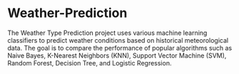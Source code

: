 # Weather-Prediction
The Weather Type Prediction project uses various machine learning classifiers to predict weather conditions based on historical meteorological data. The goal is to compare the performance of popular algorithms such as Naive Bayes, K-Nearest Neighbors (KNN), Support Vector Machine (SVM), Random Forest, Decision Tree, and Logistic Regression. 
